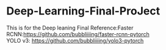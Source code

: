 # Deep-Learning-Final-ProJect
This is for the Deep leaning Final 
Reference:Faster RCNN:https://github.com/bubbliiiing/faster-rcnn-pytorch<br>
          YOLO v3: https://github.com/bubbliiiing/yolo3-pytorch
